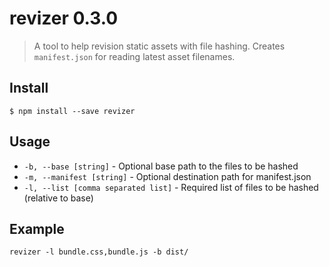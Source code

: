 # revizer 0.3.0

> A tool to help revision static assets with file hashing. Creates `manifest.json` for reading latest asset filenames.

## Install

```
$ npm install --save revizer
```

## Usage

- `-b, --base [string]` - Optional base path to the files to be hashed
- `-m, --manifest [string]` - Optional destination path for manifest.json
- `-l, --list [comma separated list]` - Required list of files to be hashed (relative to base)

## Example

```
revizer -l bundle.css,bundle.js -b dist/
```
